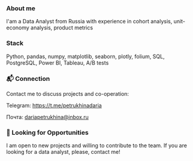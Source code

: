 ### About me
I'am a Data Analyst from Russia with experience in cohort analysis, unit-economy analysis, product metrics
### Stack
Python, pandas, numpy, matplotlib, seaborn, plotly, folium, SQL, PostgreSQL, Power BI, Tableau, A/B tests

### 📬 Connection
Contact me to discuss projects and co-operation:

Telegram: https://t.me/petrukhinadaria

Почта: dariapetrukhina@inbox.ru

### 🚀 Looking for Opportunities
I am open to new projects and willing to contribute to the team. If you are looking for a data analyst, please, contact me!
